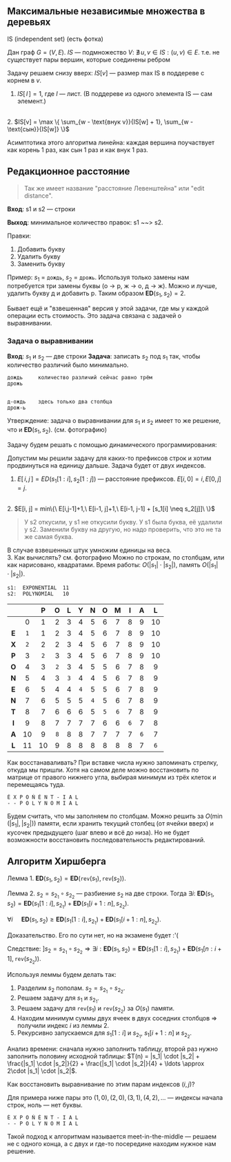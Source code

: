 ## Максимальные независимые множества в деревьях

IS (independent set) (есть фотка)

Дан граф $G = (V, E)$. $IS$ — подмножество $V$: $\nexists\, u, v \in IS: (u, v) \in E$.
т.е. не существует пары вершин, которые соединены ребром

Задачу решаем снизу вверх: $IS[v]$ — размер max IS в поддереве с корнем в $v$.

1. $IS[\,l\,] = 1$, где $l$ — лист.
(В поддереве из одного элемента IS — сам элемент.)
<br>
2. $IS[v] = \max \{ \sum_{w - \text{внук v}}{IS[w] + 1}, \sum_{w - \text{сын}}{IS[w]} \}$

Асимптотика этого алгоритма линейна: каждая вершина поучаствует как корень 1 раз, как сын 1 раз и как внук 1 раз.


## Редакционное расстояние

> Так же имеет название "расстояние Левенштейна" или "edit distance".

**Вход**: s1 и s2 — строки

**Выход**: минимальное количество правок: s1 ~~> s2.

Правки:
1. Добавить букву
2. Удалить букву
3. Заменить букву


Пример: $s_1$ = `дождь`, $s_2$ = `дрожь`. Используя только замены нам потребуется три замены буквы (о → р, ж → о, д → ж). Можно и лучше, удалить букву д и добавить р. Таким образом $\textbf{ED}(s_1, s_2) = 2$.

Бывает ещё и "взвешенная" версия у этой задачи, где мы у каждой операции есть стоимость. Это задача связана с задачей о выравнивании.

### Задача о выравнивании

**Вход**: $s_1$ и $s_2$ — две строки
**Задача**: записать $s_2$ под $s_1$ так, чтобы количество различий было минимально.

```
дождь     количество различий сейчас равно трём
дрожь


д-ождь    здесь только два столбца
дрож-ь
```

Утверждение: задача о выравнивании для $s_1$ и $s_2$ имеет то же решение, что и $\textbf{ED}(s_1, s_2)$. (см. фотографию)

Задачу будем решать с помощью динамического программирования:

Допустим мы решили задачу для каких-то префиксов строк и хотим продвинуться на единицу дальше. Задача будет от двух индексов.

1. $E[\,i,j\,] = ED(s_1[1:i], s_2[1:j])$ — расстояние префиксов. $E[i, 0] = i, E[0, j] = j$.
<br>
2. $E[i, j] = min\{\ E[i,j-1]+1,\ E[i-1, j]+1,\ E[i-1, j-1] + [s_1[i] \neq s_2[j]]\    \}$

  > У s2 откусили, у s1 не откусили букву.
  У s1 была буква, её удалили у s2.
  Заменили букву на другую, но надо проверить, что это не та же самая буква.

  В случае взвешенных штук умножим единицы на веса.
  <br>
3. Как вычислять? см. фотографию
Можно по строкам, по столбцам, или как нарисовано, квадратами. Время работы: $O(|s_1| \cdot |s_2|)$, память $O(|s_1| \cdot |s_2|)$.

```
s1:  EXPONENTIAL  11
s2:  POLYNOMIAL   10
```

|       |    | P | O | L | Y | N | O | M | I | A | L |
|:-----:|:--:|:-:|:-:|:-:|:-:|:-:|:-:|:-:|:-:|:-:|:-:|
|       | 0  | 1 | 2 | 3 | 4 | 5 | 6 | 7 | 8 | 9 |10 |
| **E** | `1`| 1 | 2 | 3 | 4 | 5 | 6 | 7 | 8 | 9 |10 |
| **X** | `2`| 2 | 2 | 3 | 4 | 5 | 6 | 7 | 8 | 9 |10 |
| **P** | 3  |`2`| 3 | 3 | 4 | 5 | 6 | 7 | 8 | 9 |10 |
| **O** | 4  | 3 |`2`| 3 | 4 | 5 | 5 | 6 | 7 | 8 | 9 |
| **N** | 5  | 4 | 3 |`3`| 4 | 4 | 5 | 6 | 7 | 8 | 9 |
| **E** | 6  | 5 | 4 | 4 |`4`| 5 | 5 | 6 | 7 | 8 | 9 |
| **N** | 7  | 6 | 5 | 5 | 5 |`4`| 5 | 6 | 7 | 8 | 9 |
| **T** | 8  | 7 | 6 | 6 | 6 | 5 |`5`|`6`| 7 | 8 | 9 |
| **I** | 9  | 8 | 7 | 7 | 7 | 7 | 6 | 6 |`6`| 7 | 8 |
| **A** | 10 | 9 |`8`| 8 | 8 | 7 | 7 | 7 | 7 |`6`| 7 |
| **L** | 11 | 10| 9 | 8 | 8 | 8 | 8 | 8 | 8 | 7 |`6`|

Как восстанаваливать? При вставке числа нужно запоминать стрелку, откуда мы пришли. Хотя на самом деле можно восстановить по матрице от правого нижнего угла, выбирая минимум из трёх клеток и перемещаясь туда.

```
É X P O Ń É N T - I A L
- - P O L Y N O M I A L
```

Будем считать, что мы заполняем по столбцам. Можно решить за $O(\min(|s_1|, |s_2|))$ памяти, если хранить текущий столбец (от ячейки вверх) и кусочек предыдущего (шаг влево и всё до низа). Но не будет возможности восстановить последовательность редактирований.


## Алгоритм Хиршберга

Лемма 1. $\textbf{ED}(s_1, s_2) = \textbf{ED}(\texttt{rev}(s_1), \texttt{rev}(s_2))$.

Лемма 2. $s_2 = s_{2_1} \circ s_{2_2}$ — разбиение $s_2$ на две строки. Тогда $\exists i:\ \textbf{ED}(s_1, s_2) = \textbf{ED}(s_1[1:i], s_{2_1}) + \textbf{ED}(s_1[i+1:n], s_{2_2})$.

$\forall i\ \ \ \ \ \textbf{ED}(s_1, s_2) \geqslant \textbf{ED}(s_1[1:i], s_{2_1}) + \textbf{ED}(s_1[i+1:n], s_{2_2})$.

Доказательство. <!-- Рассмотрим выравнивание $s_1$ и $s_2$.  --> Его по сути нет, но на экзамене будет :'(

Следствие: $] s_2 = s_{2_1} \circ s_{2_2} \Rightarrow \exists i: \textbf{ED}(s_1, s_2) = \textbf{ED}(s_1[1:i], s_{2_1}) + \textbf{ED}(s_1[n:i+1], \texttt{rev}(s_{2_2}))$.


Используя леммы будем делать так:

1. Разделим $s_2$ пополам. $s_2 = s_{2_1} \circ s_{2_2}$.
2. Решаем задачу для $s_1$ и $s_{2_1}$.
3. Решаем задачу для $\texttt{rev}(s_1)$ и $\texttt{rev}(s_{2_2})$ за $O(s_1)$ памяти.
4. Находим минимум суммы двух ячеек в двух соседних столбцов $\Rightarrow$ получили индекс $i$ из леммы 2.
5. Рекурсивно запускаемся для $s_1[1:i]$ и $s_{2_1}$, $s_1[i+1:n]$ и $s_{2_2}$.

Анализ времени: сначала нужно заполнить таблицу, второй раз нужно заполнить половину исходной таблицы: $T(n) = |s_1| \cdot |s_2| + \frac{|s_1| \cdot |s_2|}{2} + \frac{|s_1| \cdot |s_2|}{4} + \ldots \approx 2\cdot |s_1| \cdot |s_2|$.

Как восстановить выравнивание по этим парам индексов $(i, j)$?  

Для примера ниже пары это $(1, 0), (2, 0), (3, 1), (4, 2), ...$ — индексы начала строк, ноль — нет буквы.

```
É X P O Ń É N T - I A L
- - P O L Y N O M I A L
```

Такой подход к алгоритмам называется meet-in-the-middle — решаем не с одного конца, а с двух и где-то посередине находим нужное нам решение.
